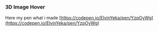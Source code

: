  ### 3D Image Hover
  Here my pen what i made [https://codepen.io/ElvinYeka/pen/YzpOyWg](https://codepen.io/ElvinYeka/pen/YzpOyWg) 
